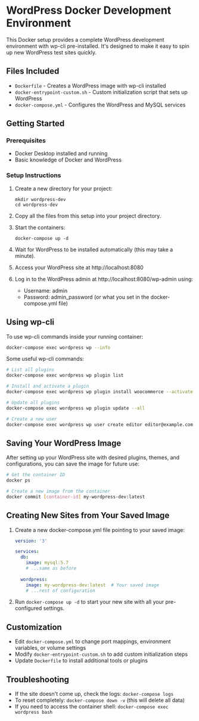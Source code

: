 # WordPress Docker Development Environment

This Docker setup provides a complete WordPress development environment with wp-cli pre-installed. It's designed to make it easy to spin up new WordPress test sites quickly.

## Files Included

- `Dockerfile` - Creates a WordPress image with wp-cli installed
- `docker-entrypoint-custom.sh` - Custom initialization script that sets up WordPress
- `docker-compose.yml` - Configures the WordPress and MySQL services

## Getting Started

### Prerequisites

- Docker Desktop installed and running
- Basic knowledge of Docker and WordPress

### Setup Instructions

1. Create a new directory for your project:
   ```
   mkdir wordpress-dev
   cd wordpress-dev
   ```

2. Copy all the files from this setup into your project directory.

3. Start the containers:
   ```
   docker-compose up -d
   ```

4. Wait for WordPress to be installed automatically (this may take a minute).

5. Access your WordPress site at http://localhost:8080

6. Log in to the WordPress admin at http://localhost:8080/wp-admin using:
   - Username: admin
   - Password: admin_password (or what you set in the docker-compose.yml file)

## Using wp-cli

To use wp-cli commands inside your running container:

```bash
docker-compose exec wordpress wp --info
```

Some useful wp-cli commands:

```bash
# List all plugins
docker-compose exec wordpress wp plugin list

# Install and activate a plugin
docker-compose exec wordpress wp plugin install woocommerce --activate

# Update all plugins
docker-compose exec wordpress wp plugin update --all

# Create a new user
docker-compose exec wordpress wp user create editor editor@example.com --role=editor
```

## Saving Your WordPress Image

After setting up your WordPress site with desired plugins, themes, and configurations, you can save the image for future use:

```bash
# Get the container ID
docker ps

# Create a new image from the container
docker commit [container-id] my-wordpress-dev:latest
```

## Creating New Sites from Your Saved Image

1. Create a new docker-compose.yml file pointing to your saved image:
   ```yaml
   version: '3'
   
   services:
     db:
       image: mysql:5.7
       # ...same as before
     
     wordpress:
       image: my-wordpress-dev:latest  # Your saved image
       # ...rest of configuration
   ```

2. Run `docker-compose up -d` to start your new site with all your pre-configured settings.

## Customization

- Edit `docker-compose.yml` to change port mappings, environment variables, or volume settings
- Modify `docker-entrypoint-custom.sh` to add custom initialization steps
- Update `Dockerfile` to install additional tools or plugins

## Troubleshooting

- If the site doesn't come up, check the logs: `docker-compose logs`
- To reset completely: `docker-compose down -v` (this will delete all data)
- If you need to access the container shell: `docker-compose exec wordpress bash`
